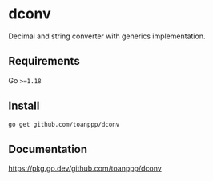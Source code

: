 # dconv

Decimal and string converter with generics implementation.

## Requirements

Go `>=1.18`

## Install

```sh
go get github.com/toanppp/dconv
```

## Documentation

https://pkg.go.dev/github.com/toanppp/dconv
